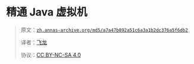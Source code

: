 # 精通 Java 虚拟机

> 原文：[`zh.annas-archive.org/md5/a7a47b892a51c6a3a1b2dc376a5f6db2`](https://zh.annas-archive.org/md5/a7a47b892a51c6a3a1b2dc376a5f6db2)
> 
> 译者：[飞龙](https://github.com/wizardforcel)
> 
> 协议：[CC BY-NC-SA 4.0](http://creativecommons.org/licenses/by-nc-sa/4.0/)
